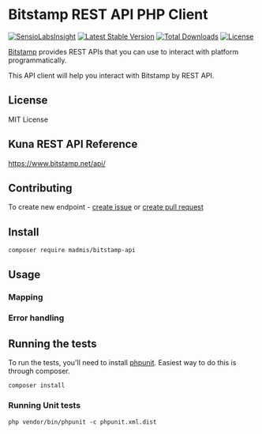 # Bitstamp REST API PHP Client

[![SensioLabsInsight][sensiolabs-insight-image]][sensiolabs-insight-link]
[![Latest Stable Version][stable-image]][package-link]
[![Total Downloads][downloads-image]][package-link]
[![License][license-image]][license-link]


[Bitstamp](https://www.bitstamp.net/) provides REST APIs that you can use
 to interact with platform programmatically.

This API client will help you interact with Bitstamp by REST API. 
 

## License

MIT License

## Kuna REST API Reference

https://www.bitstamp.net/api/


## Contributing
To create new endpoint - [create issue](https://github.com/madmis/bitstamp-api/issues/new) 
or [create pull request](https://github.com/madmis/bitstamp-api/compare)


## Install
    
    composer require madmis/bitstamp-api


## Usage


### Mapping

### Error handling


## Running the tests
To run the tests, you'll need to install [phpunit](https://phpunit.de/). 
Easiest way to do this is through composer.

    composer install

### Running Unit tests

    php vendor/bin/phpunit -c phpunit.xml.dist


[testing-link]: https://travis-ci.org/madmis/bitstamp-api
[testing-image]: https://travis-ci.org/madmis/bitstamp-api.svg?branch=master

[sensiolabs-insight-link]: https://insight.sensiolabs.com/projects/31b857a5-4329-41da-b88c-e50f5b424452
[sensiolabs-insight-image]: https://insight.sensiolabs.com/projects/31b857a5-4329-41da-b88c-e50f5b424452/mini.png

[package-link]: https://packagist.org/packages/madmis/bitstamp-api
[downloads-image]: https://poser.pugx.org/madmis/bitstamp-api/downloads
[stable-image]: https://poser.pugx.org/madmis/bitstamp-api/v/stable
[license-image]: https://poser.pugx.org/madmis/bitstamp-api/license
[license-link]: https://packagist.org/packages/madmis/bitstamp-api

[coverage-link]: https://coveralls.io/github/madmis/bitstamp-api?branch=master
[coverage-image]: https://coveralls.io/repos/github/madmis/bitstamp-api/badge.svg?branch=master

